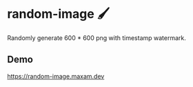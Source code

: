 # random-image 🖌️

Randomly generate 600 * 600 png with timestamp watermark.

## Demo
https://random-image.maxam.dev